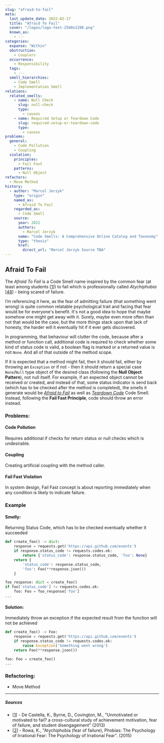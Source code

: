 ```yaml
---
slug: "afraid-to-fail"
meta:
  last_update_date: 2022-02-17
  title: "Afraid To Fail"
  cover: "/logos/logo-text-2560x1280.png"
  known_as:
    - ---
categories:
  expanse: "Within"
  obstruction:
    - Couplers
  occurrence:
    - Responsibility
  tags:
    - ---
  smell_hierarchies:
    - Code Smell
    - Implementation Smell
relations:
  related_smells:
    - name: Null Check
      slug: null-check
      type:
        - causes
    - name: Required Setup or Teardown Code
      slug: required-setup-or-teardown-code
      type:
        - causes
problems:
  general:
    - Code Pollution
    - Coupling
  violation:
    principles:
      - Fail Fast
    patterns:
      - Null Object
refactors:
  - Move Method
history:
  - author: "Marcel Jerzyk"
    type: "origin"
    named_as:
      - Afraid To Fail
    regarded_as:
      - Code Smell
    source:
      year: 2022
      authors:
        - Marcel Jerzyk
      name: "Code Smells: A Comprehensive Online Catalog and Taxonomy"
      type: "thesis"
      href:
        direct_url: "Marcel Jerzyk Source TBA"
---
```


## Afraid To Fail

The _Afraid To Fail_ is a Code Smell name inspired by the common fear (at least among students [[1](#sources)]) to fail which is professionally called _Atychiphobia_ [[48](#sources)] - being scared of failure.

I’m referencing it here, as the fear of admitting failure (that something went wrong) is quite common relatable psychological trait and facing that fear would be for everyone's benefit. It's not a good idea to hope that maybe somehow one might get away with it. Surely, maybe even more often than not that would be the case, but the more things stack upon that lack of honesty, the harder will it eventually hit if it ever gets discovered.

In programming, that behaviour will clutter the code, because after a method or function call, additional code is required to check whether some kind of status code is valid, a boolean flag is marked or a returned value is not `None`. And all of that outside of the method scope.

If it is expected that a method might fail, then it should fail, either by throwing an `Exception` or if not - then it should return a special case `None`/`Null` type object of the desired class (following the **Null Object Pattern**), not null itself. For example, if an expected object cannot be received or created, and instead of that, some status indicator is send back (which has to be checked after the method is completed), the smells it generate would be [_Afraid to Fail_](./afraid-to-fail.md) as well as [_Teardown Code_](./required-setup-or-teardown-code.md) Code Smell. Instead, following the **Fail Fast Principle**, code should throw an error instead.

### Problems:

#### Code Pollution

Requires additional if checks for return status or null checks which is undesirable.

#### Coupling

Creating artificial coupling with the method caller.

#### Fail Fast Violation

In system design, Fail Fast concept is about reporting immediately when any condition is likely to indicate failure.

### Example

<div class="example-block">

#### Smelly:

Returning Status Code, which has to be checked eventually whether it succeeded

```py
def create_foo() -> dict:
    response = requests.get('https://api.github.com/events')
    if response.status_code != requests.codes.ok:
        return {'status_code': response.status_code, 'foo': None}
    return {
        'status_code': response.status_code,
        'foo': Foo(**response.json())
    }

foo_response: dict = create_foo()
if foo['status_code'] != requests.codes.ok:
    foo: Foo = foo_response['foo']
...
```

#### Solution:

Immediately throw an exception if the expected result from the function will not be achieved

```py
def create_foo() -> Foo:
    response = requests.get('https://api.github.com/events')
    if response.status_code != requests.codes.ok:
        raise Exception('Something went wrong')
    return Foo(**response.json())

foo: Foo = create_foo()
...
```

</div>

### Refactoring:

- Move Method

---

##### Sources

- [[1](#sources)] - De Castella, K., Byrne, D., Covington, M., "Unmotivated or motivated to fail? a cross-cultural study of achievement motivation, fear of failure, and student disengagement" (2013)
- [[2](#sources)] - Rowa, K., "Atychiphobia (fear of failure), Phobias: The Psychology of Irrational Fear: The Psychology of Irrational Fear". (2015)
